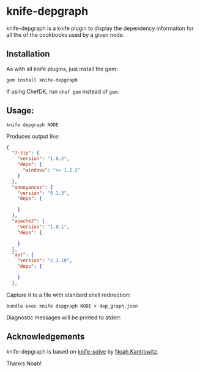 knife-depgraph
===========

knife-depgraph is a knife plugin to display the dependency information
for all the of the cookbooks used by a given node.


Installation
------------

As with all knife plugins, just install the gem:

```
gem install knife-depgraph
```

If using ChefDK, run `chef gem` instead of `gem`.

Usage:
------

```
knife depgraph NODE
```

Produces output like:

```json
{
  "7-zip": {
    "version": "1.0.2",
    "deps": {
      "windows": ">= 1.2.2"
    }
  },
  "annoyances": {
    "version": "0.1.3",
    "deps": {

    }
  },
  "apache2": {
    "version": "1.0.1",
    "deps": {

    }
  },
  "apt": {
    "version": "2.3.10",
    "deps": {

    }
  },
```

Capture it to a file with standard shell redirection:

```
bundle exec knife depgraph NODE > dep_graph.json
```

Diagnostic messages will be printed to stderr.

Acknowledgements
----------------

knife-depgraph is based on
[knife-solve](https://github.com/coderanger/knife-solve) by
[Noah Kantrowitz](http://coderanger.net/).

Thanks Noah!
